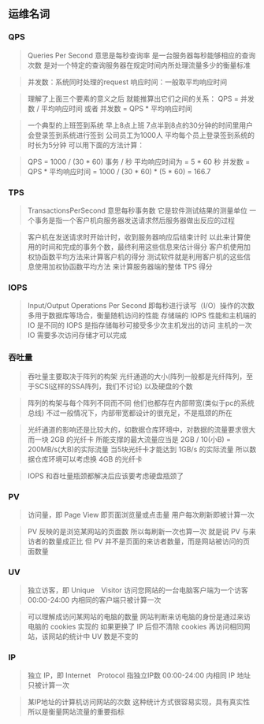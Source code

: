 ﻿## 运维名词

### QPS

> Queries Per Second 意思是每秒查询率
是一台服务器每秒能够相应的查询次数
是对一个特定的查询服务器在规定时间内所处理流量多少的衡量标准

> 并发数：系统同时处理的request
响应时间：一般取平均响应时间

> 理解了上面三个要素的意义之后
就能推算出它们之间的关系：
QPS = 并发数 / 平均响应时间
或者
并发数 = QPS * 平均响应时间

> 一个典型的上班签到系统
早上8点上班
7点半到8点的30分钟的时间里用户会登录签到系统进行签到
公司员工为1000人
平均每个员上登录签到系统的时长为5分钟
可以用下面的方法计算：

> QPS = 1000 / (30 * 60) 事务 / 秒
平均响应时间为 = 5 * 60  秒
并发数 = QPS * 平均响应时间 = 1000 / (30 * 60) * (5 * 60) = 166.7

### TPS

> TransactionsPerSecond 意思每秒事务数
它是软件测试结果的测量单位
一个事务是指一个客户机向服务器发送请求然后服务器做出反应的过程

> 客户机在发送请求时开始计时，收到服务器响应后结束计时
以此来计算使用的时间和完成的事务个数，最终利用这些信息来估计得分
客户机使用加权协函数平均方法来计算客户机的得分
测试软件就是利用客户机的这些信息使用加权协函数平均方法
来计算服务器端的整体 TPS 得分

### IOPS

> Input/Output Operations Per Second 即每秒进行读写（I/O）操作的次数
多用于数据库等场合，衡量随机访问的性能
存储端的 IOPS 性能和主机端的 IO 是不同的
IOPS 是指存储每秒可接受多少次主机发出的访问
主机的一次 IO 需要多次访问存储才可以完成

### 吞吐量

> 吞吐量主要取决于阵列的构架
光纤通道的大小(阵列一般都是光纤阵列，至于SCSI这样的SSA阵列，我们不讨论)
以及硬盘的个数

> 阵列的构架与每个阵列不同而不同
他们也都存在内部带宽(类似于pc的系统总线)
不过一般情况下，内部带宽都设计的很充足，不是瓶颈的所在

> 光纤通道的影响还是比较大的，如数据仓库环境中，对数据的流量要求很大
而一块 2GB 的光纤卡
所能支撑的最大流量应当是 2GB / 10(小B) = 200MB/s(大B)的实际流量
当5块光纤卡才能达到 1GB/s 的实际流量
所以数据仓库环境可以考虑换 4GB 的光纤卡

> IOPS 和吞吐量瓶颈都解决后应该要考虑硬盘瓶颈了
	
### PV

> 访问量，即 Page View
即页面浏览量或点击量
用户每次刷新即被计算一次

> PV 反映的是浏览某网站的页面数
所以每刷新一次也算一次
就是说 PV 与来访者的数量成正比
但 PV 并不是页面的来访者数量，而是网站被访问的页面数量

### UV

> 独立访客，即 Unique　Visitor
访问您网站的一台电脑客户端为一个访客
00:00-24:00 内相同的客户端只被计算一次

> 可以理解成访问某网站的电脑的数量
网站判断来访电脑的身份是通过来访电脑的 cookies 实现的
如果更换了 IP 后但不清除 cookies
再访问相同网站，该网站的统计中 UV 数是不变的

### IP

> 独立 IP，即 Internet　Protocol
指独立IP数
00:00-24:00 内相同 IP 地址只被计算一次

> 某IP地址的计算机访问网站的次数
这种统计方式很容易实现，具有真实性
所以是衡量网站流量的重要指标
